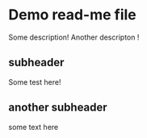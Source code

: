 # Demo read-me file
Some description! 
Another descripton ! 

## subheader
Some test here!

## another subheader
some text here